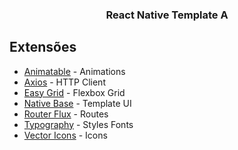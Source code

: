 <p align="center">
  <h3 align="center">React Native Template A</h3>
</p>

## Extensões

- [Animatable](https://github.com/oblador/react-native-animatable) - Animations
- [Axios](https://github.com/axios/axios) - HTTP Client
- [Easy Grid](https://github.com/GeekyAnts/react-native-easy-grid) - Flexbox Grid
- [Native Base](https://github.com/GeekyAnts/NativeBase) - Template UI
- [Router Flux]([react-native-router-flux](https://github.com/aksonov/react-native-router-flux)) - Routes
- [Typography](https://github.com/hectahertz/react-native-typography) - Styles Fonts
- [Vector Icons](https://github.com/oblador/react-native-vector-icons) - Icons
